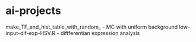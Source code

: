 # ai-projects
make_TF_and_hist_table_with_random_ - MC with uniform background
low-input-dif-exp-HSV.R - diffferentian expression analysis
